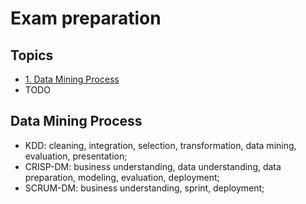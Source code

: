 # Exam preparation

## Topics

- [1. Data Mining Process](#data-mining-process)
- TODO

## Data Mining Process

- KDD: cleaning, integration, selection, transformation, data mining, evaluation, presentation;
- CRISP-DM: business understanding, data understanding, data preparation, modeling, evaluation, deployment;
- SCRUM-DM:  business understanding, sprint, deployment;


